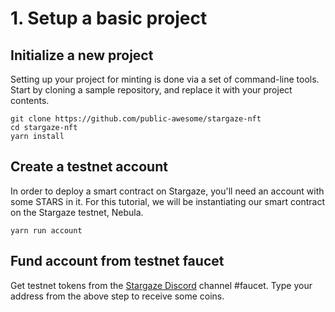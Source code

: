 # 1. Setup a basic project

## Initialize a new project

Setting up your project for minting is done via a set of command-line tools. Start by cloning a sample repository, and replace it with your project contents.

```
git clone https://github.com/public-awesome/stargaze-nft
cd stargaze-nft
yarn install
```

## Create a testnet account

In order to deploy a smart contract on Stargaze, you'll need an account with some STARS in it. For this tutorial, we will be instantiating our smart contract on the Stargaze testnet, Nebula.&#x20;

```
yarn run account
```

## Fund account from testnet faucet

Get testnet tokens from the [Stargaze Discord](https://discord.gg/stargaze) channel #faucet. Type your address from the above step to receive some coins.

